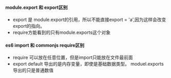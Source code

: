 #### module.export 和 export区别
- export 是 module.export的引用，所以不能直接export = 'a',因为这样会改变export的指向。
- require方能看到的只有module.exports这个对象

#### es6 import 和 commonjs require区别
- require 可以放在任意位置，但是import只能放在文件最前面
- export default 导出的是内存变量，即使是基础数据类型。 moduel.exports 导出的只是普通数值